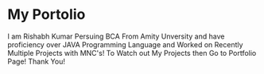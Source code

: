 # My Portolio

I am Rishabh Kumar Persuing BCA From Amity Unversity and have proficiency over JAVA Programming Language and Worked on Recently Multiple Projects with MNC's!
To Watch out My Projects then Go to Portfolio Page!
Thank You!
